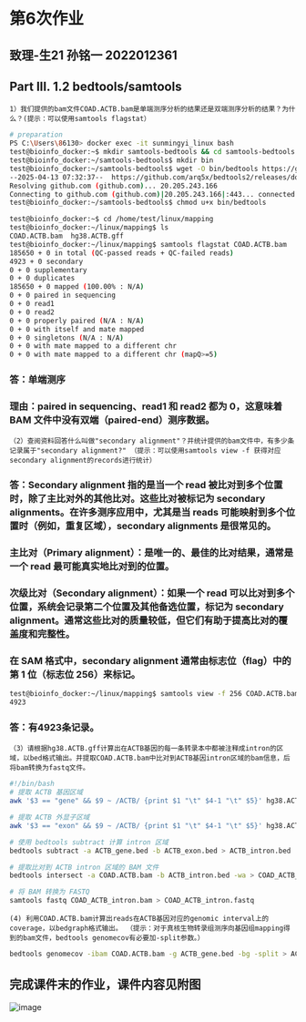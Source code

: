 # 第6次作业
## 致理-生21 孙铭一 2022012361
## Part III. 1.2 bedtools/samtools
```
1）我们提供的bam文件COAD.ACTB.bam是单端测序分析的结果还是双端测序分析的结果？为什么？(提示：可以使用samtools flagstat）
```
```bash
# preparation
PS C:\Users\86130> docker exec -it sunmingyi_linux bash
test@bioinfo_docker:~$ mkdir samtools-bedtools && cd samtools-bedtools
test@bioinfo_docker:~/samtools-bedtools$ mkdir bin
test@bioinfo_docker:~/samtools-bedtools$ wget -O bin/bedtools https://github.com/arq5x/bedtools2/releases/download/v2.30.0/bedtools.static.binary
--2025-04-13 07:32:37--  https://github.com/arq5x/bedtools2/releases/download/v2.30.0/bedtools.static.binary
Resolving github.com (github.com)... 20.205.243.166
Connecting to github.com (github.com)|20.205.243.166|:443... connected.
test@bioinfo_docker:~/samtools-bedtools$ chmod u+x bin/bedtools

test@bioinfo_docker:~$ cd /home/test/linux/mapping
test@bioinfo_docker:~/linux/mapping$ ls
COAD.ACTB.bam  hg38.ACTB.gff
test@bioinfo_docker:~/linux/mapping$ samtools flagstat COAD.ACTB.bam
185650 + 0 in total (QC-passed reads + QC-failed reads)
4923 + 0 secondary
0 + 0 supplementary
0 + 0 duplicates
185650 + 0 mapped (100.00% : N/A)
0 + 0 paired in sequencing
0 + 0 read1
0 + 0 read2
0 + 0 properly paired (N/A : N/A)
0 + 0 with itself and mate mapped
0 + 0 singletons (N/A : N/A)
0 + 0 with mate mapped to a different chr
0 + 0 with mate mapped to a different chr (mapQ>=5)
```
### 答：单端测序 
### 理由：paired in sequencing、read1 和 read2 都为 0，这意味着 BAM 文件中没有双端（paired-end）测序数据。

```
（2）查阅资料回答什么叫做"secondary alignment"？并统计提供的bam文件中，有多少条记录属于"secondary alignment?" （提示：可以使用samtools view -f 获得对应secondary alignment的records进行统计）
```
### 答：Secondary alignment 指的是当一个 read 被比对到多个位置时，除了主比对外的其他比对。这些比对被标记为 secondary alignments。在许多测序应用中，尤其是当 reads 可能映射到多个位置时（例如，重复区域），secondary alignments 是很常见的。
### 主比对（Primary alignment）：是唯一的、最佳的比对结果，通常是一个 read 最可能真实地比对到的位置。
### 次级比对（Secondary alignment）：如果一个 read 可以比对到多个位置，系统会记录第二个位置及其他备选位置，标记为 secondary alignment。通常这些比对的质量较低，但它们有助于提高比对的覆盖度和完整性。
### 在 SAM 格式中，secondary alignment 通常由标志位（flag）中的第 1 位（标志位 256）来标记。
```bash
test@bioinfo_docker:~/linux/mapping$ samtools view -f 256 COAD.ACTB.bam | wc -l
4923
```
### 答：有4923条记录。

```
（3）请根据hg38.ACTB.gff计算出在ACTB基因的每一条转录本中都被注释成intron的区域，以bed格式输出。并提取COAD.ACTB.bam中比对到ACTB基因intron区域的bam信息，后将bam转换为fastq文件。
```
```bash
#!/bin/bash
# 提取 ACTB 基因区域
awk '$3 == "gene" && $9 ~ /ACTB/ {print $1 "\t" $4-1 "\t" $5}' hg38.ACTB.gff > ACTB_gene.bed

# 提取 ACTB 外显子区域
awk '$3 == "exon" && $9 ~ /ACTB/ {print $1 "\t" $4-1 "\t" $5}' hg38.ACTB.gff > ACTB_exon.bed

# 使用 bedtools subtract 计算 intron 区域
bedtools subtract -a ACTB_gene.bed -b ACTB_exon.bed > ACTB_intron.bed

# 提取比对到 ACTB intron 区域的 BAM 文件
bedtools intersect -a COAD.ACTB.bam -b ACTB_intron.bed -wa > COAD_ACTB_intron.bam

# 将 BAM 转换为 FASTQ
samtools fastq COAD_ACTB_intron.bam > COAD_ACTB_intron.fastq
```

```
(4) 利用COAD.ACTB.bam计算出reads在ACTB基因对应的genomic interval上的coverage，以bedgraph格式输出。 （提示：对于真核生物转录组测序向基因组mapping得到的bam文件，bedtools genomecov有必要加-split参数。）
```
```bash
bedtools genomecov -ibam COAD.ACTB.bam -g ACTB_gene.bed -bg -split > ACTB_coverage.bedgraph
```

## 完成课件末的作业，课件内容见附图
![image](https://github.com/user-attachments/assets/37a8e88d-31ac-4903-abfc-b816dfc79fa0)
